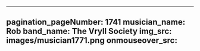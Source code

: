 ------
pagination_pageNumber: 1741
musician_name: Rob
band_name: The Vryll Society
img_src: images/musician1771.png
onmouseover_src: 
------